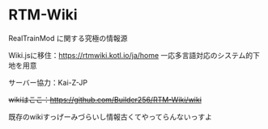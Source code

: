 # RTM-Wiki
RealTrainMod に関する究極の情報源

Wiki.jsに移住：https://rtmwiki.kotl.io/ja/home
一応多言語対応のシステム的下地を用意

サーバー協力：Kai-Z-JP

~~wikiはここ：https://github.com/Builder256/RTM-Wiki/wiki~~

























































































































































既存のwikiすっげーみづらいし情報古くてやってらんないっすよ
